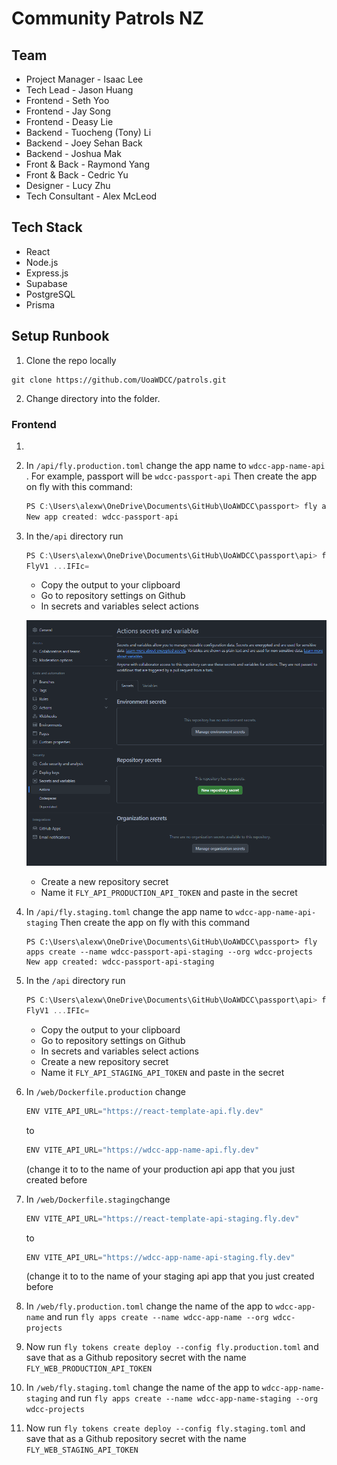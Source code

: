 # Community Patrols NZ

## Team

- Project Manager - Isaac Lee
- Tech Lead - Jason Huang
- Frontend - Seth Yoo
- Frontend - Jay Song
- Frontend - Deasy Lie
- Backend - Tuocheng (Tony) Li
- Backend - Joey Sehan Back
- Backend - Joshua Mak
- Front & Back - Raymond Yang
- Front & Back - Cedric Yu
- Designer - Lucy Zhu
- Tech Consultant - Alex McLeod

## Tech Stack

- React
- Node.js
- Express.js
- Supabase 
- PostgreSQL
- Prisma


## Setup Runbook

1.  Clone the repo locally
```console
git clone https://github.com/UoaWDCC/patrols.git
```
2.  Change directory into the folder.

### Frontend
1.  

4.  In `/api/fly.production.toml` change the app name to `wdcc-app-name-api` . For example, passport will be `wdcc-passport-api`
    Then create the app on fly with this command:

    ```jsx
    PS C:\Users\alexw\OneDrive\Documents\GitHub\UoAWDCC\passport> fly apps create --name wdcc-passport-api --org wdcc-projects
    New app created: wdcc-passport-api
    ```

5.  In the`/api` directory run

    ```jsx
    PS C:\Users\alexw\OneDrive\Documents\GitHub\UoAWDCC\passport\api> fly tokens create deploy --config fly.production.toml
    FlyV1 ...IFIc=
    ```

    - Copy the output to your clipboard
    - Go to repository settings on Github
    - In secrets and variables select actions

    ![Untitled](images/secrets.png)

    - Create a new repository secret
    - Name it `FLY_API_PRODUCTION_API_TOKEN` and paste in the secret

6.  In `/api/fly.staging.toml` change the app name to `wdcc-app-name-api-staging`
    Then create the app on fly with this command

        PS C:\Users\alexw\OneDrive\Documents\GitHub\UoAWDCC\passport> fly apps create --name wdcc-passport-api-staging --org wdcc-projects
        New app created: wdcc-passport-api-staging

7.  In the `/api` directory run

    ```jsx
    PS C:\Users\alexw\OneDrive\Documents\GitHub\UoAWDCC\passport\api> fly tokens create deploy --config fly.staging.toml
    FlyV1 ...IFIc=
    ```

    - Copy the output to your clipboard
    - Go to repository settings on Github
    - In secrets and variables select actions
    - Create a new repository secret
    - Name it `FLY_API_STAGING_API_TOKEN` and paste in the secret

8.  In `/web/Dockerfile.production` change

    ```jsx
    ENV VITE_API_URL="https://react-template-api.fly.dev"
    ```

    to

    ```jsx
    ENV VITE_API_URL="https://wdcc-app-name-api.fly.dev"
    ```

    (change it to to the name of your production api app that you just created before

9.  In `/web/Dockerfile.staging`change

    ```jsx
    ENV VITE_API_URL="https://react-template-api-staging.fly.dev"
    ```

    to

    ```jsx
    ENV VITE_API_URL="https://wdcc-app-name-api-staging.fly.dev"
    ```

    (change it to to the name of your staging api app that you just created before

10. In `/web/fly.production.toml` change the name of the app to `wdcc-app-name` and run `fly apps create --name wdcc-app-name --org wdcc-projects`
11. Now run `fly tokens create deploy --config fly.production.toml` and save that as a Github repository secret with the name `FLY_WEB_PRODUCTION_API_TOKEN`
12. In `/web/fly.staging.toml` change the name of the app to `wdcc-app-name-staging` and run `fly apps create --name wdcc-app-name-staging --org wdcc-projects`
13. Now run `fly tokens create deploy --config fly.staging.toml` and save that as a Github repository secret with the name `FLY_WEB_STAGING_API_TOKEN`
